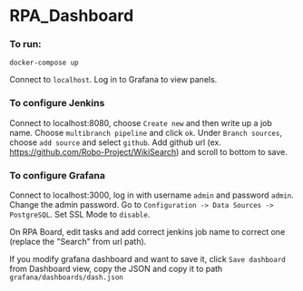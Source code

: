 # RPA_Dashboard

### To run:
    docker-compose up


Connect to `localhost`. Log in to Grafana to view panels.

### To configure Jenkins
Connect to localhost:8080, choose `Create new` and then write up a job name. Choose `multibranch pipeline` and click `ok`. Under `Branch sources`, choose `add source` and select `github`. Add github url (ex. https://github.com/Robo-Project/WikiSearch) and scroll to bottom to save.

### To configure Grafana
Connect to localhost:3000, log in with username `admin` and password `admin`. Change the admin password.
Go to `Configuration -> Data Sources -> PostgreSQL`. Set SSL Mode to `disable`.

On RPA Board, edit tasks and add correct jenkins job name to correct one (replace the "Search" from url path).

If you modify grafana dashboard and want to save it, click `Save dashboard` from Dashboard view, copy the JSON and copy it to path `grafana/dashboards/dash.json`

